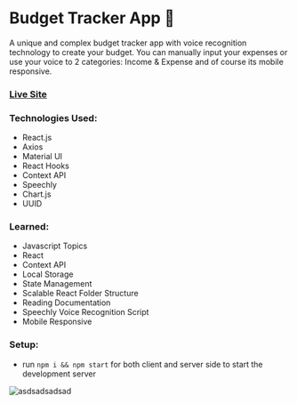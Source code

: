 # Budget Tracker App 🤑

A unique and complex budget tracker app with voice recognition technology to create your budget. You can manually input your expenses or use your voice to 2 categories: Income & Expense and of course its mobile responsive. 

### [Live Site](https://silly-bartik-efb540.netlify.app/)

### Technologies Used: 
+ React.js
+ Axios 
+ Material UI
+ React Hooks
+ Context API 
+ Speechly 
+ Chart.js 
+ UUID 

### Learned: 
+ Javascript Topics 
+ React 
+ Context API 
+ Local Storage 
+ State Management 
+ Scalable React Folder Structure 
+ Reading Documentation
+ Speechly Voice Recognition Script 
+ Mobile Responsive 

### Setup:
- run ```npm i && npm start``` for both client and server side to start the development server

![asdsadsadsad](https://user-images.githubusercontent.com/68490255/137145121-815fe2e2-a6ad-46a6-8a75-d5dee87bd6bd.jpg)
